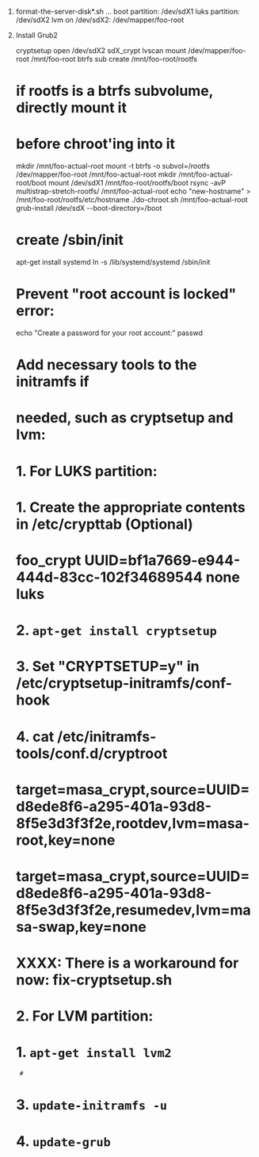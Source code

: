 1. format-the-server-disk*.sh ...
	boot partition: /dev/sdX1
	luks partition: /dev/sdX2
	lvm on /dev/sdX2:
		/dev/mapper/foo-root
		
2. Install Grub2

	cryptsetup open /dev/sdX2 sdX_crypt
	lvscan
	mount /dev/mapper/foo-root /mnt/foo-root
	btrfs sub create /mnt/foo-root/rootfs
	# if rootfs is a btrfs subvolume, directly mount it 
	# before chroot'ing into it
	mkdir /mnt/foo-actual-root
	mount -t btrfs -o subvol=/rootfs /dev/mapper/foo-root /mnt/foo-actual-root
	mkdir /mnt/foo-actual-root/boot
	mount /dev/sdX1 /mnt/foo-root/rootfs/boot
	rsync -avP multistrap-stretch-rootfs/ /mnt/foo-actual-root
	echo "new-hostname" > /mnt/foo-root/rootfs/etc/hostname
	./do-chroot.sh /mnt/foo-actual-root
	grub-install /dev/sdX --boot-directory=/boot

	# create /sbin/init
	apt-get install systemd
	ln -s /lib/systemd/systemd /sbin/init

	# Prevent "root account is locked" error:
	echo "Create a password for your root account:"
	passwd	

	# Add necessary tools to the initramfs if 
	# needed, such as cryptsetup and lvm:
	# 
	# 1. For LUKS partition: 
	#
	#     1. Create the appropriate contents in /etc/crypttab (Optional)
	#
	#          foo_crypt UUID=bf1a7669-e944-444d-83cc-102f34689544 none luks
	# 
	#     2. `apt-get install cryptsetup`
	#
	#     3. Set "CRYPTSETUP=y" in /etc/cryptsetup-initramfs/conf-hook
	#
	#     4. cat /etc/initramfs-tools/conf.d/cryptroot 
	#
	#	   target=masa_crypt,source=UUID=d8ede8f6-a295-401a-93d8-8f5e3d3f3f2e,rootdev,lvm=masa-root,key=none
	#	   target=masa_crypt,source=UUID=d8ede8f6-a295-401a-93d8-8f5e3d3f3f2e,resumedev,lvm=masa-swap,key=none
	#
	#
	#     XXXX: There is a workaround for now: fix-cryptsetup.sh
	#
	# 2. For LVM partition:
	#
	#     1. `apt-get install lvm2`
        # 
	# 3. `update-initramfs -u`
	# 4. `update-grub`


